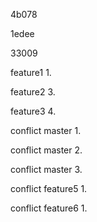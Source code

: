 4b078

1edee

33009

feature1 1.

feature2 3.

feature3 4.

conflict master 1.

conflict master 2.

conflict master 3.

conflict feature5 1.

conflict feature6 1.